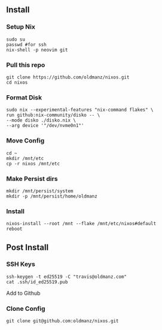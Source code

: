 ## Install

### Setup Nix 
```
sudo su
passwd #for ssh
nix-shell -p neovim git
```

### Pull this repo
```
git clone https://github.com/oldmanz/nixos.git
cd nixos
```

### Format Disk
```
sudo nix --experimental-features "nix-command flakes" \
run github:nix-community/disko -- \
--mode disko ./disko.nix \
--arg device '"/dev/nvme0n1"'
```

### Move Config
```
cd ~
mkdir /mnt/etc
cp -r nixos /mnt/etc
```

### Make Persist dirs
```
mkdir /mnt/persist/system
mkdir -p /mnt/persist/home/oldmanz
```

### Install
```
nixos-install --root /mnt --flake /mnt/etc/nixos#default
reboot
```


## Post Install

### SSH Keys
```
ssh-keygen -t ed25519 -C "travis@oldmanz.com"
cat .ssh/id_ed25519.pub
```
Add to Github

### Clone Config
```
git clone git@github.com:oldmanz/nixos.git
```





